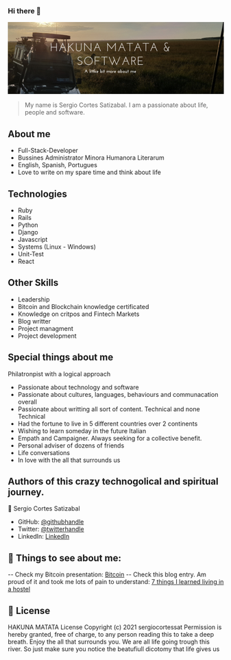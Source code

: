 ### Hi there 👋

![screenshot](./Screenshot.png)

> My name is Sergio Cortes Satizabal. I am a passionate about life, people and software.

## About me

- Full-Stack-Developer
- Bussines Administrator Minora Humanora Literarum
- English, Spanish, Portugues
- Love to write on my spare time and think about life

## Technologies

- Ruby
- Rails
- Python
- Django
- Javascript
- Systems (Linux - Windows)
- Unit-Test
- React

## Other Skills

- Leadership
- Bitcoin and Blockchain knowledge certificated
- Knowledge on critpos and Fintech Markets
- Blog writter
- Project managment
- Project development

## Special things about me

  Philatronpist with a logical approach
- Passionate about technology and software
- Passionate about cultures, languages, behaviours and communacation overall
- Passionate about writting all sort of content. Technical and none Technical
- Had the fortune to live in 5 different countries over 2 continents
- Wishing to learn someday in the future Italian
- Empath and Campaigner. Always seeking for a collective benefit.
- Personal adviser of dozens of friends
- Life conversations
- In love with the all that surrounds us


## Authors of this crazy technogolical and spiritual journey.

👤 Sergio Cortes Satizabal

- GitHub: [@githubhandle](https://github.com/sergiocortessat)
- Twitter: [@twitterhandle](https://twitter.com/sergiocortessat)
- LinkedIn: [LinkedIn](https://linkedin.com/sergiocortessat)

## 🤝 Things to see about me:

-- Check my Bitcoin presentation: [Bitcoin](https://tlr-coworking.com/blog/cryptocurrencies-an-experiment-that-will-lead-to-a-revolution%f0%9f%92%b0%f0%9f%92%b5%f0%9f%92%aa/)
-- Check this blog entry. Am proud of it and took me lots of pain to understand: [7 things I learned living in a hostel](https://medium.com/@sergiocortessatizabal/7-things-i-learned-living-in-a-hostel-293fa1638fd7)


## 📝 License

HAKUNA MATATA License
Copyright (c) 2021 sergiocortessat
Permission is hereby granted, free of charge, to any person reading this to take a deep breath. Enjoy the all that surrounds you. We are all life going trough this river. So just make sure you notice the beatufiull dicotomy that life gives us 

